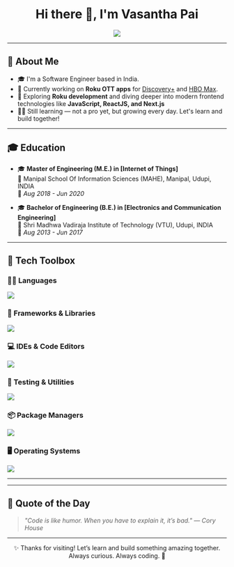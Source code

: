 <h1 align="center">Hi there 👋, I'm Vasantha Pai</h1>
<!-- <h3 align="center">👨‍💻 Passionate About Code | 🌱 Learning One Step at a Time</h3> -->

<p align="center">
  <img src="https://readme-typing-svg.herokuapp.com/?lines=Welcome+to+my+GitHub!;Software+Engineer;Learning+Every+Single+Day&center=true&width=500&height=45" />
</p>

---

## 🧭 About Me

- 🎓 I'm a Software Engineer based in India.  
- 💼 Currently working on **Roku OTT apps** for [Discovery+](https://channelstore.roku.com/details/74b46c85af2bf62c25decf0ea5ab0389:76520f9fecfb4d94cc21c37fb6dd6ae5/discovery) and [HBO Max](https://channelstore.roku.com/details/0d825fc70789327f8cdd959fa6ecdc9c:a9eda92fc03dac897660590f04969665/max).  
- 🌱 Exploring **Roku development** and diving deeper into modern frontend technologies like **JavaScript, ReactJS, and Next.js**  
- 👨‍💻 Still learning — not a pro yet, but growing every day. Let's learn and build together!

<!-- ---

## 📄 Download My Resume

<p align="center">
  <a href="https://drive.google.com/file/d/1Gj05eB-3vzh1zkbQo0ToJ_QCaXmZGSmv/view?usp=sharing" target="_blank">
    <img src="https://img.shields.io/badge/Download%20Resume-%230077B5?style=for-the-badge&logo=adobe-acrobat-reader&logoColor=white" alt="Download Resume"/>
  </a>
</p>

> 💡 _Click above to grab my latest resume (PDF). Straightforward and clean — just like my code._ -->

---

## 🎓 Education

- 🎓 **Master of Engineering (M.E.) in [Internet of Things]**  
  🏫  Manipal School Of Information Sciences (MAHE), Manipal, Udupi, INDIA  
  📅 *Aug 2018 - Jun 2020*

- 🎓 **Bachelor of Engineering (B.E.) in [Electronics and Communication Engineering]**  
  🏫 Shri Madhwa Vadiraja Institute of Technology (VTU), Udupi, INDIA  
  📅 *Aug 2013 - Jun 2017*

---

## 🧰 Tech Toolbox

### 👨‍💻 Languages
<p>
  <a href="https://skillicons.dev">
    <img src="https://skillicons.dev/icons?i=js,py" />
  </a>
</p>

### 🧱 Frameworks & Libraries
<p>
  <a href="https://skillicons.dev">
    <img src="https://skillicons.dev/icons?i=react,nextjs,nodejs,express,bootstrap,tailwind,jquery" />
  </a>
</p>

<!-- ### 📺 Roku & OTT Dev Tools
<p>
  <img src="https://img.shields.io/badge/Roku-BrightScript-6f42c1?style=flat&logo=roku" />
  <img src="https://img.shields.io/badge/SceneGraph-333333?style=flat" />
  <img src="https://img.shields.io/badge/BrightScript-333333?style=flat" />
</p> -->

### 💻 IDEs & Code Editors
<p>
  <a href="https://skillicons.dev">
    <img src="https://skillicons.dev/icons?i=vscode,sublime,atom" />
  </a>
</p>

### 🧪 Testing & Utilities
<p>
  <a href="https://skillicons.dev">
    <img src="https://skillicons.dev/icons?i=git,github,githubactions,bitbucket,postman" />
  </a>
</p>

### 📦 Package Managers
<p>
  <a href="https://skillicons.dev">
    <img src="https://skillicons.dev/icons?i=npm,pip" />
  </a>
</p>

### 🖥️ Operating Systems
<p>
  <a href="https://skillicons.dev">
    <img src="https://skillicons.dev/icons?i=windows,apple,ubuntu,kali" />
  </a>
</p>

<!-- ---

## 📈 GitHub Stats

<p align="center">
  <img src="https://github-readme-stats.vercel.app/api?username=vasanthpai&show_icons=true&theme=radical" alt="GitHub Stats" />
</p>

<p align="center">
  <img src="https://github-readme-streak-stats.herokuapp.com/?user=vasanthpai&theme=tokyonight" alt="GitHub Streak" />
</p>

<p align="center">
  <img src="https://github-readme-stats.vercel.app/api/top-langs/?username=vasanthpai&layout=compact&theme=vision-friendly-dark" alt="Top Languages" />
</p> -->

---

<!-- ## 🌐 Connect With Me

<p align="center">
  <a href="https://www.linkedin.com/in/[your-linkedin]">
    <img src="https://img.shields.io/badge/-LinkedIn-0077B5?style=flat&logo=linkedin&logoColor=white"/>
  </a>
  <a href="https://twitter.com/[your-twitter]">
    <img src="https://img.shields.io/badge/-Twitter-1DA1F2?style=flat&logo=twitter&logoColor=white"/>
  </a>
  <a href="mailto:[your.email@example.com]">
    <img src="https://img.shields.io/badge/-Email-D14836?style=flat&logo=gmail&logoColor=white"/>
  </a>
  <a href="https://[your-portfolio].com">
    <img src="https://img.shields.io/badge/-Portfolio-000000?style=flat&logo=firefox-browser&logoColor=white"/>
  </a>
</p> -->

<!-- ---

<p align="center">
  <img src="https://raw.githubusercontent.com/[your-username]/[your-username]/output/github-contribution-grid-snake.svg" alt="snake animation" />
</p> -->

---

## 🧠 Quote of the Day

> _"Code is like humor. When you have to explain it, it’s bad."_ — *Cory House*

---

<p align="center">
  ✨ Thanks for visiting! Let’s learn and build something amazing together.  
  Always curious. Always coding. 🚀
</p>
